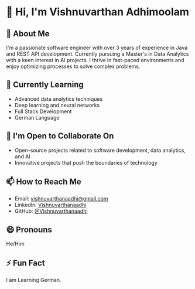 # 👋 Hi, I'm Vishnuvarthan Adhimoolam

## 👀 About Me
I'm a passionate software engineer with over 3 years of experience in Java and REST API development.
Currently pursuing a Master's in Data Analytics with a keen interest in AI projects. I thrive in fast-paced environments and enjoy optimizing processes to solve complex problems.

## 🌱 Currently Learning
- Advanced data analytics techniques
- Deep learning and neural networks
- Full Stack Development
- German Language

## 💼 I'm Open to Collaborate On
- Open-source projects related to software development, data analytics, and AI
- Innovative projects that push the boundaries of technology

## 📫 How to Reach Me
- Email: vishnuvarthanaadhi@gmail.com
- LinkedIn: [Vishnuvarthanaadhi](https://www.linkedin.com/in/vishnuvarthanaadhi)
- GitHub: [@Vishnuvarthanaadhi](https://github.com/Vishnuvarthanaadhi)

## 😄 Pronouns
He/Him

## ⚡ Fun Fact
I am Learning German.

<!---
Vishnuvarthanaadhi/Vishnuvarthanaadhi is a ✨ special ✨ repository because its `README.md` (this file) appears on your GitHub profile.
You can click the Preview link to take a look at your changes.
--->
